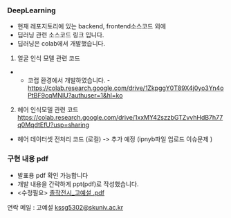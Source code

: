 ### DeepLearning 
 + 현재 레포지토리에 있는 backend, frontend소스코드 외에
 + 딥러닝 관련 소스코드 링크 입니다.
 + 딥러닝은 colab에서 개발했습니다.


1. 얼굴 인식 모델 관련 코드
- * 코랩 환경에서 개발하였습니다. -
 https://colab.research.google.com/drive/1ZkpggY0T89X4j0yo3Yn4oPtBF9cqMNIU?authuser=1&hl=ko

2. 헤어 인식모델 관련 코드 
https://colab.research.google.com/drive/1xxMY42szzbGTZvvhHdB7h77q0MqdtEfU?usp=sharing

+ 헤어 데이터셋 전처리 코드 (로컬) 
-> 추가 예정 (ipnyb파일 업로드 이슈문제 ) 

### 구현 내용 pdf 
- 발표용 pdf 확인 가능합니다
- 개발 내용을 간략하게 ppt(pdf)로 작성했습니다.
- <수정필요> 
[졸작전시_고예설 .pdf](https://github.com/YeSeolKo/capstone/files/11483692/_.pdf)





연락 메일 : 고예설 
kssg5302@skuniv.ac.kr





